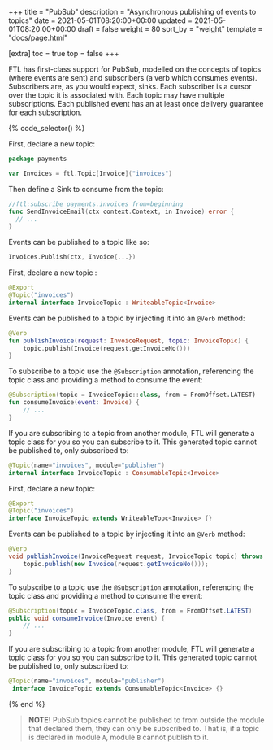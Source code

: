 +++
title = "PubSub"
description = "Asynchronous publishing of events to topics"
date = 2021-05-01T08:20:00+00:00
updated = 2021-05-01T08:20:00+00:00
draft = false
weight = 80
sort_by = "weight"
template = "docs/page.html"

[extra]
toc = true
top = false
+++

FTL has first-class support for PubSub, modelled on the concepts of topics (where events are sent) and subscribers (a verb which consumes events). Subscribers are, as you would expect, sinks. Each subscriber is a cursor over the topic it is associated with. Each topic may have multiple subscriptions. Each published event has an at least once delivery guarantee for each subscription.

{% code_selector() %}
<!-- go -->

First, declare a new topic:

```go
package payments

var Invoices = ftl.Topic[Invoice]("invoices")
```

Then define a Sink to consume from the topic:

```go
//ftl:subscribe payments.invoices from=beginning
func SendInvoiceEmail(ctx context.Context, in Invoice) error {
  // ...
}
```

Events can be published to a topic like so:

```go
Invoices.Publish(ctx, Invoice{...})
```

<!-- kotlin -->

First, declare a new topic :

```kotlin
@Export
@Topic("invoices")
internal interface InvoiceTopic : WriteableTopic<Invoice>
```

Events can be published to a topic by injecting it into an `@Verb` method:

```kotlin
@Verb
fun publishInvoice(request: InvoiceRequest, topic: InvoiceTopic) {
    topic.publish(Invoice(request.getInvoiceNo()))
}
```

To subscribe to a topic use the `@Subscription` annotation, referencing the topic class and providing a method to consume the event:

```kotlin
@Subscription(topic = InvoiceTopic::class, from = FromOffset.LATEST)
fun consumeInvoice(event: Invoice) {
    // ...
}
```

If you are subscribing to a topic from another module, FTL will generate a topic class for you so you can subscribe to it. This generated
topic cannot be published to, only subscribed to:

```kotlin
@Topic(name="invoices", module="publisher")
internal interface InvoiceTopic : ConsumableTopic<Invoice>
```

<!-- java -->

First, declare a new topic:

```java
@Export
@Topic("invoices")
interface InvoiceTopic extends WriteableTopc<Invoice> {}
```

Events can be published to a topic by injecting it into an `@Verb` method:

```java
@Verb
void publishInvoice(InvoiceRequest request, InvoiceTopic topic) throws Exception {
    topic.publish(new Invoice(request.getInvoiceNo()));
}
```

To subscribe to a topic use the `@Subscription` annotation, referencing the topic class and providing a method to consume the event:

```java
@Subscription(topic = InvoiceTopic.class, from = FromOffset.LATEST)
public void consumeInvoice(Invoice event) {
    // ...
}
```

If you are subscribing to a topic from another module, FTL will generate a topic class for you so you can subscribe to it. This generated
topic cannot be published to, only subscribed to:

```java
@Topic(name="invoices", module="publisher")
 interface InvoiceTopic extends ConsumableTopic<Invoice> {}
```

{% end %}
> **NOTE!**
> PubSub topics cannot be published to from outside the module that declared them, they can only be subscribed to. That is, if a topic is declared in module `A`, module `B` cannot publish to it.
